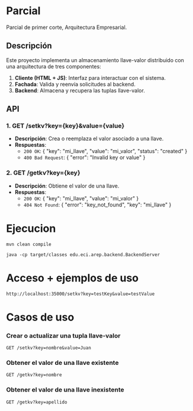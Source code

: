# Parcial
Parcial de primer corte, Arquitectura Empresarial.

## Descripción
Este proyecto implementa un almacenamiento llave-valor distribuido con una arquitectura de tres componentes:
1. **Cliente (HTML + JS)**: Interfaz para interactuar con el sistema.
2. **Fachada**: Valida y reenvía solicitudes al backend.
3. **Backend**: Almacena y recupera las tuplas llave-valor.

## API
### 1. GET /setkv?key={key}&value={value}
- **Descripción**: Crea o reemplaza el valor asociado a una llave.
- **Respuestas**:
  - `200 OK`: { "key": "mi_llave", "value": "mi_valor", "status": "created" }
  - `400 Bad Request`: { "error": "Invalid key or value" }

### 2. GET /getkv?key={key}
- **Descripción**: Obtiene el valor de una llave.
- **Respuestas**:
  - `200 OK`: { "key": "mi_llave", "value": "mi_valor" }
  - `404 Not Found`: { "error": "key_not_found", "key": "mi_llave" }


# Ejecucion
```
mvn clean compile
```
```
java -cp target/classes edu.eci.arep.backend.BackendServer
```
# Acceso + ejemplos de uso
```
http://localhost:35000/setkv?key=testKey&value=testValue
```

# Casos de uso
###  Crear o actualizar una tupla llave-valor
```
GET /setkv?key=nombre&value=Juan
```

### Obtener el valor de una llave existente
```
GET /getkv?key=nombre
```

### Obtener el valor de una llave inexistente
```
GET /getkv?key=apellido
```